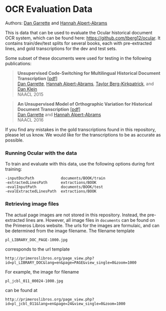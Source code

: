 [Taylor Berg-Kirkpatrick]: http://www.eecs.berkeley.edu/~tberg/
[Greg Durrett]: http://www.eecs.berkeley.edu/~gdurrett/
[Dan Klein]: http://www.eecs.berkeley.edu/~klein/
[Dan Garrette]: http://www.dhgarrette.com
[Hannah Alpert-Abrams]: http://www.halperta.com/



# OCR Evaluation Data

Authors: [Dan Garrette] and [Hannah Alpert-Abrams]

This is data that can be used to evaluate the Ocular historical document OCR system, which can be found here: https://github.com/tberg12/ocular.  It contains train/dev/test splits for several books, each with pre-extracted lines, and gold transcriptions for the dev and test sets.

Some subset of these documents were used for testing in the following publications:

> **Unsupervised Code-Switching for Multilingual Historical Document Transcription**
> [[pdf]](http://www.aclweb.org/anthology/N15-1109)    
> [Dan Garrette], [Hannah Alpert-Abrams], [Taylor Berg-Kirkpatrick], and [Dan Klein]  
> NAACL 2015

> **An Unsupervised Model of Orthographic Variation for Historical Document Transcription**
> [[pdf]](http://www.dhgarrette.com/papers/garrette_ocr_naacl2016.pdf)  
> [Dan Garrette] and [Hannah Alpert-Abrams]  
> NAACL 2016


If you find any mistakes in the gold transcriptions found in this repository, please let us know.  We would like for the transcriptions to be as accurate as possible.



### Running Ocular with the data

To train and evaluate with this data, use the following options during font training:

    -inputDocPath            documents/BOOK/train
    -extractedLinesPath      extractions/BOOK
    -evalInputPath           documents/BOOK/test
    -evalExtractedLinesPath  extractions/BOOK




### Retrieving image files

The actual page images are not stored in this repository.  Instead, the pre-extracted lines are.  However, all image files in `documents` can be found on the Primeros Libros website.  The urls for the images are formulaic, and can be determined from the image filename.  The filename template

    pl_LIBRARY_DOC_PAGE-1000.jpg

corresponds to the url template

    http://primeroslibros.org/page_view.php?id=pl_LIBRARY_DOC&lang=en&page=PAGE&view_single=0&zoom=1000

For example, the image for filename

    pl_jcbl_011_00024-1000.jpg

can be found at

    http://primeroslibros.org/page_view.php?id=pl_jcbl_011&lang=en&page=24&view_single=0&zoom=1000

